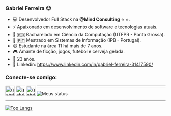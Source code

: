 ### Gabriel Ferreira :wink:
- :computer: Desenvolvedor Full Stack na **@Mind Consulting** :star: :star:.
- ⚡ Apaixonado em desenvolvimento de software e tecnologias atuais.
- :book: :brazil: Bacharelado em Ciência da Computação (UTFPR - Ponta Grossa).
- :book: :portugal: Mestrado em Sistemas de Informação (IPB - Portugal).
- 😄 Estudante na área TI há mais de 7 anos.
- :video_game: Amante de ficção, jogos, futebol e cerveja gelada.
- :walking: 23 anos.
- :link: Linkedin: https://www.linkedin.com/in/gabriel-ferreira-31417590/

### Conecte-se comigo:

[<img align="left" alt="gabriel-ferreira-31417590 | LinkedIn" width="30px" src="https://cdn.jsdelivr.net/npm/simple-icons@v3/icons/linkedin.svg" />][linkedin]
[<img align="left" alt="gabriel97felipe | Instagram" width="30px" src="https://cdn.jsdelivr.net/npm/simple-icons@v3/icons/instagram.svg" />][instagram]
[<img align="left" alt="gabriel97felipe | Instagram" width="30px" src="https://cdn.jsdelivr.net/npm/simple-icons@v3/icons/facebook.svg" />][facebook]

---

<img align="center" alt="Meus status" src="https://github-readme-stats.vercel.app/api?username=gabriel97felipe&show_icons=true&hide_border=true" />


---

[instagram]: https://instagram.com/gabrielfnf_
[linkedin]: https://www.linkedin.com/in/gabriel-ferreira-31417590/
[facebook]: https://www.facebook.com/gabriel97felipe/



[![Top Langs](https://github-readme-stats.vercel.app/api/top-langs/?username=gabriel97felipe&hide=css,html)](https://github.com/anuraghazra/github-readme-stats)
<!--
**gabriel97felipe/gabriel97felipe** is a ✨ _special_ ✨ repository because its `README.md` (this file) appears on your GitHub profile.

Here are some ideas to get you started:


-->
